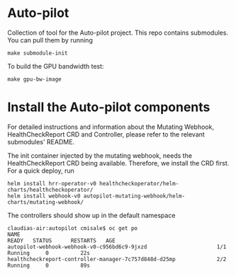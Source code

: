 # Auto-pilot
Collection of tool for the Auto-pilot project.
This repo contains submodules. You can pull them by running 
```
make submodule-init
```


To build the GPU bandwidth test:
```
make gpu-bw-image 
```

# Install the Auto-pilot components
For detailed instructions and information about the Mutating Webhook, HealthCheckReport CRD and Controller, please refer to the relevant submodules' README.

The init container injected by the mutating webhook, needs the HealthCheckReport CRD being available. Therefore, we install the CRD first.
For a quick deploy, run

```
helm install hrr-operator-v0 healthcheckoperator/helm-charts/healthcheckoperator/
helm install webhook-v0 autopilot-mutating-webhook/helm-charts/mutating-webhook/
```

The controllers should show up in the default namespace
```
claudias-air:autopilot cmisale$ oc get po
NAME                                                              READY   STATUS      RESTARTS   AGE
autopilot-webhook-webhook-v0-c956bd6c9-9jxzd                      1/1     Running     0          22s
healthcheckreport-controller-manager-7c757d848d-d25mp             2/2     Running     0          89s
```
